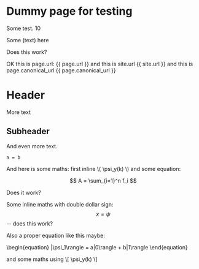 <!--
<script type="text/javascript"
        src="http://cdn.mathjax.org/mathjax/latest/MathJax.js?config=TeX-MML-AM_CHTML">
</script>
-->
<script type="text/javascript"
        src="http://cdn.mathjax.org/mathjax/latest/MathJax.js?config=TeX-AMS_CHTML">
</script>


# Dummy page for testing

Some test. 10

Some (text) here

Does this work?

OK this is page.url: {{ page.url }} and this is site.url {{ site.url }}
and this is page.canonical_url {{ page.canonical_url }} 

# Header

More text

## Subheader

And even more text.

```
a = b
```

And here is some maths: first inline  \\( \psi_y(k) \\) and some 
equation:

$$
A = \sum_{i=1}^n f_i
$$

Does it work?

Some inline maths with double dollar sign: $$ x = \psi $$ -- does this work?

Also a proper equation like this maybe:

\begin{equation}
   |\psi_1\rangle = a|0\rangle + b|1\rangle
\end{equation}

and some maths using  \\[ \psi_y(k) \\]
